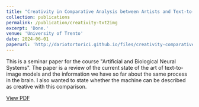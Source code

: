 ```yaml
---
title: "Creativity in Comparative Analysis between Artists and Text-to-Images"
collection: publications
permalink: /publication/creativity-txt2img
excerpt: 'Done.'
venue: 'University of Trento'
date: 2024-06-01
paperurl: 'http://dariotortorici.github.io/files/creativity-comparative-analysis.pdf'
---
```


This is a seminar paper for the course "Artificial and Biological Neural Systems". The paper is a review of the current state of the art of text-to-image models and the information we have so far about the same process in the brain. I also wanted to state whether the machine can be described as creative with this comparison.

[View PDF]('http://dariotortorici.github.io/files/creativity-comparative-analysis.pdf')
